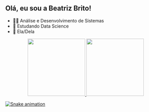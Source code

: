 ## Olá, eu sou a Beatriz Brito!

* 👨‍🎓 Análise e Desenvolvimento de Sistemas
* 🎲 Estudando Data Science
* 👩 Ela/Dela

<div align="center">
  <a href="https://github.com/britobeatriz">
  <img height="180em" src="https://github-readme-stats.vercel.app/api?username=britobeatriz&show_icons=true&theme=yeblu&include_all_commits=true&count_private=true"/>
  <img height="180em" src="https://github-readme-stats.vercel.app/api/top-langs/?username=britobeatriz&layout=compact&langs_count=7&theme=yeblu"/>
</div>

![Snake animation](https://github.com/britobeatriz/britobeatriz/blob/output/github-contribution-grid-snake.svg)
